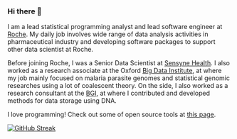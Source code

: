 ### Hi there 👋


<p>I am a lead statistical programming analyst and lead software engineer at <a href="https//www.roche.com">Roche</a>. My daily job involves wide range of data analysis activities in pharmaceutical industry and developing software packages to support other data scientist at Roche.
  
<p>Before joining Roche, I was a Senior Data Scientist at <a href="https://www.sensynehealth.com/">Sensyne Health</a>. I also worked as a research associate at the Oxford <a href="https://www.bdi.ox.ac.uk">Big Data Institute</a>, at where my job mainly focused on malaria parasite genomes and statistical genomic researches using a lot of coalescent theory. On the side, I also worked as a research consultant at the <a href="https://www.bgi.com/global/">BGI</a>, at where I contributed and developed methods for data storage using DNA.</p>

<p>I love programming! Check out some of open source tools at <a href="/software">this page</a>.</p>

[![GitHub Streak](http://github-readme-streak-stats.herokuapp.com?user=shajoezhu&theme=shades-of-purple&hide_border=true&date_format=M%20j%5B%2C%20Y%5D)](https://git.io/streak-stats)
